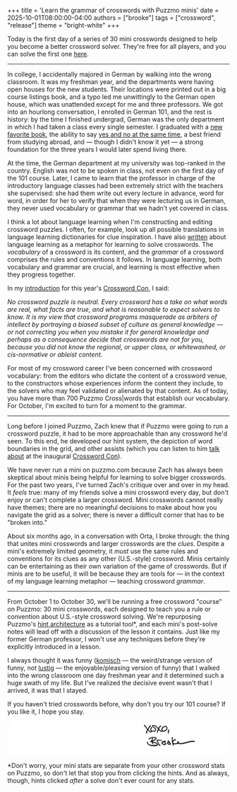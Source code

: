 +++
title = 'Learn the grammar of crosswords with Puzzmo minis'
date = 2025-10-01T08:00:00-04:00
authors = ["brooke"]
tags = ["crossword", "release"]
theme = "bright-white"
+++

Today is the first day of a series of 30 mini crosswords designed to help you become a better crossword solver. They're free for all players, and you can solve the first one [here](https://www.puzzmo.com/puzzle/2025-10-01/crossword/mini).

* * *

In college, I accidentally majored in German by walking into the wrong classroom. It was my freshman year, and the departments were having open houses for the new students. Their locations were printed out in a big course listings book, and a typo led me unwittingly to the German open house, which was unattended except for me and three professors. We got into an hourlong conversation, I enrolled in German 101, and the rest is history: by the time I finished undergrad, German was the only department in which I had taken a class every single semester. I graduated with a [new favorite book](https://en.wikipedia.org/wiki/Cassandra_(novel)), the ability to say [yes and no at the same time](https://en.wiktionary.org/wiki/jein#German), a best friend from studying abroad, and — though I didn't know it yet — a strong foundation for the three years I would later spend living there.

At the time, the German department at my university was top-ranked in the country. English was not to be spoken in class, not even on the first day of the 101 course. Later, I came to learn that the professor in charge of the introductory language classes had been extremely strict with the teachers she supervised: she had them write out every lecture in advance, word for word, in order for her to verify that when they were lecturing us in German, they never used vocabulary or grammar that we hadn't yet covered in class.

I think a lot about language learning when I'm constructing and editing crossword puzzles. I often, for example, look up all possible translations in language learning dictionaries for clue inspiration. I have also [written](https://link.mailer.puzzmo.com/view/652eb296b069b512940514d1ltjzm.ku4/63373e23) about language learning as a metaphor for learning to solve crosswords. The *vocabulary* of a crossword is its content, and the *grammar* of a crossword comprises the rules and conventions it follows. In language learning, both vocabulary and grammar are crucial, and learning is most effective when they progress together.

In my [introduction](https://youtu.be/fBXTcrxrR64?feature=shared) for this year's [Crossword Con](https://www.crosswordcon.com/), I said:

*No crossword puzzle is neutral. Every crossword has a take on what words are real, what facts are true, and what is reasonable to expect solvers to know. It is my view that crossword programs masquerade as arbiters of intellect by portraying a biased subset of culture as general knowledge — or not correcting you when you mistake it for general knowledge and perhaps as a consequence decide that crosswords are not for you, because you did not know the regional, or upper class, or whitewashed, or cis-normative or ableist content.*

For most of my crossword career I've been concerned with crossword vocabulary: from the editors who dictate the content of a crossword venue, to the constructors whose experiences inform the content they include, to the solvers who may feel validated or alienated by that content. As of today, you have more than 700 Puzzmo Cross|words that establish our vocabulary. For October, I'm excited to turn for a moment to the grammar.

* * *

Long before I joined Puzzmo, Zach knew that if Puzzmo were going to run a crossword puzzle, it had to be more approachable than any crossword he'd seen. To this end, he developed our hint system, the depiction of word boundaries in the grid, and other assists (which you can listen to him [talk about](https://youtu.be/ScUJaXrAc7k?feature=shared&t=83) at the inaugural [Crossword Con](https://www.crosswordcon.com/2024)).

We have never run a mini on puzzmo.com because Zach has always been skeptical about minis being helpful for learning to solve bigger crosswords. For the past two years, I've turned Zach's critique over and over in my head. It *feels* true: many of my friends solve a mini crossword every day, but don't enjoy or can't complete a larger crossword. Mini crosswords cannot really have themes; there are no meaningful decisions to make about how you navigate the grid as a solver; there is never a difficult corner that has to be "broken into."

About six months ago, in a conversation with Orta, I broke through: the thing that unites mini crosswords and larger crosswords are the *clues*. Despite a mini's extremely limited geometry, it *must* use the same rules and conventions for its clues as any other (U.S.-style) crossword.  Minis certainly can be entertaining as their own variation of the game of crosswords. But if minis are to be useful, it will be because they are tools for — in the context of my language learning metaphor — teaching crossword *grammar*.

* * *

From October 1 to October 30, we'll be running a free crossword "course" on Puzzmo: 30 mini crosswords, each designed to teach you a rule or convention about U.S.-style crossword solving. We're repurposing Puzzmo's [hint architecture](https://blog.puzzmo.com/posts/2024/07/22/hints-v2/) as a tutorial tool\*, and each mini's post-solve notes will lead off with a discussion of the lesson it contains. Just like my former German professor, I won't use any techniques before they're explicitly introduced in a lesson.

I always thought it was funny ([komisch](https://en.wiktionary.org/wiki/komisch#German) — the weird/strange version of funny, not [lustig](https://en.wiktionary.org/wiki/lustig#German) — the enjoyable/pleasing version of funny) that I walked into the wrong classroom one day freshman year and it determined such a huge swath of my life. But I've realized the decisive event wasn't that I arrived, it was that I stayed.

If you haven't tried crosswords before, why don't you try our 101 course? If you like it, I hope you stay.


![Brooke signature](brooke-sig.png)


\*Don't worry, your mini stats are separate from your other crossword stats on Puzzmo, so don't let that stop you from clicking the hints. And as always, though, hints clicked *after* a solve don't ever count for any stats.

